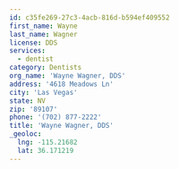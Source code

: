 ```yaml
---
id: c35fe269-27c3-4acb-816d-b594ef409552
first_name: Wayne
last_name: Wagner
license: DDS
services:
  - dentist
category: Dentists
org_name: 'Wayne Wagner, DDS'
address: '4618 Meadows Ln'
city: 'Las Vegas'
state: NV
zip: '89107'
phone: '(702) 877-2222'
title: 'Wayne Wagner, DDS'
_geoloc:
  lng: -115.21682
  lat: 36.171219
---
```

